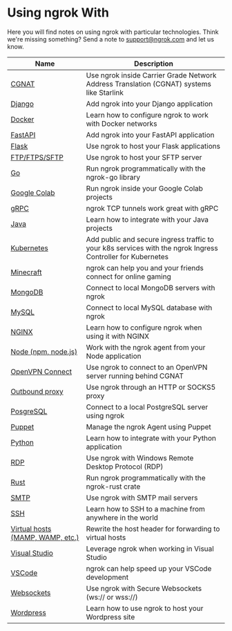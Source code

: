 # Using ngrok With

Here you will find notes on using ngrok with particular technologies. Think we're missing something? Send a note to [support@ngrok.com](mailto:support@ngrok.com) and let us know.

| Name                                                               | Description                                                                                                 |
| ------------------------------------------------------------------ | ----------------------------------------------------------------------------------------------------------- |
| [CGNAT](/using-ngrok-with/cgnat)                                   | Use ngrok inside Carrier Grade Network Address Translation (CGNAT) systems like Starlink                    |
| [Django](/using-ngrok-with/django)                                 | Add ngrok into your Django application                                                                      |
| [Docker](/using-ngrok-with/docker)                                 | Learn how to configure ngrok to work with Docker networks                                                   |
| [FastAPI](/using-ngrok-with/fastAPI)                               | Add ngrok into your FastAPI application                                                                     |
| [Flask](/using-ngrok-with/flask)                                   | Use ngrok to host your Flask applications                                                                   |
| [FTP/FTPS/SFTP](/using-ngrok-with/ftp)                             | Use ngrok to host your SFTP server                                                                          |
| [Go](/using-ngrok-with/go)                                         | Run ngrok programmatically with the ngrok-go library                                                        |
| [Google Colab](/using-ngrok-with/googleColab)                      | Run ngrok inside your Google Colab projects                                                                 |
| [gRPC](/using-ngrok-with/gRPC)                                     | ngrok TCP tunnels work great with gRPC                                                                      |
| [Java](/using-ngrok-with/java)                                     | Learn how to integrate with your Java projects                                                              |
| [Kubernetes](/using-ngrok-with/k8s)                                | Add public and secure ingress traffic to your k8s services with the ngrok Ingress Controller for Kubernetes |
| [Minecraft](/using-ngrok-with/minecraft)                           | ngrok can help you and your friends connect for online gaming                                               |
| [MongoDB](/using-ngrok-with/mongodb)                               | Connect to local MongoDB servers with ngrok                                                                 |
| [MySQL](/using-ngrok-with/mysql)                                   | Connect to local MySQL database with ngrok                                                                  |
| [NGINX](/using-ngrok-with/nginx)                                   | Learn how to configure ngrok when using it with NGINX                                                       |
| [Node (npm, node.js)](/using-ngrok-with/node-js)                   | Work with the ngrok agent from your Node application                                                        |
| [OpenVPN Connect](/using-ngrok-with/openvpn)                       | Use ngrok to connect to an OpenVPN server running behind CGNAT                                              |
| [Outbound proxy](/using-ngrok-with/outboundProxy)                  | Use ngrok through an HTTP or SOCKS5 proxy                                                                   |
| [PosgreSQL](/using-ngrok-with/postgresql)                          | Connect to a local PostgreSQL server using ngrok                                                            |
| [Puppet](/using-ngrok-with/puppet)                                 | Manage the ngrok Agent using Puppet                                                                         |
| [Python](/using-ngrok-with/python)                                 | Learn how to integrate with your Python application                                                         |
| [RDP](/using-ngrok-with/rdp)                                       | Use ngrok with Windows Remote Desktop Protocol (RDP)                                                        |
| [Rust](/using-ngrok-with/rust)                                     | Run ngrok programmatically with the ngrok-rust crate                                                        |
| [SMTP](/using-ngrok-with/smtp)                                     | Use ngrok with SMTP mail servers                                                                            |
| [SSH](/using-ngrok-with/ssh)                                       | Learn how to SSH to a machine from anywhere in the world                                                    |
| [Virtual hosts (MAMP, WAMP, etc.)](/using-ngrok-with/virtualHosts) | Rewrite the host header for forwarding to virtual hosts                                                     |
| [Visual Studio](/using-ngrok-with/visualStudio)                    | Leverage ngrok when working in Visual Studio                                                                |
| [VSCode](/using-ngrok-with/vsCode)                                 | ngrok can help speed up your VSCode development                                                             |
| [Websockets](/using-ngrok-with/websockets)                         | Use ngrok with Secure Websockets (ws:// or wss://)                                                          |
| [Wordpress](/using-ngrok-with/wordpress)                           | Learn how to use ngrok to host your Wordpress site                                                          |
